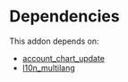 # Dependencies

This addon depends on:

- [account_chart_update](../../odoo-bringout-oca-account-financial-tools-account_chart_update)
- [l10n_multilang](../../odoo-bringout-oca-ocb-l10n_multilang)
